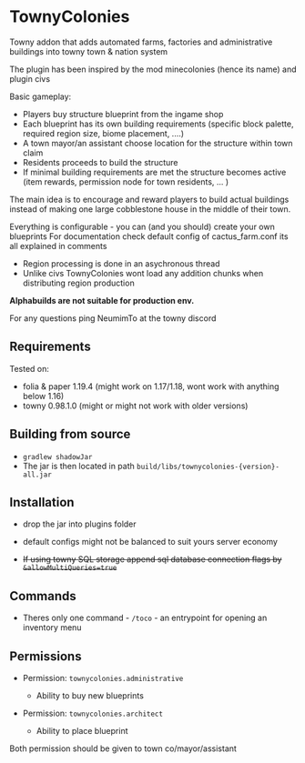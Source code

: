 # TownyColonies

Towny addon that adds automated farms, factories and administrative buildings into towny town & nation system

The plugin has been inspired by the mod minecolonies (hence its name) and plugin civs

Basic gameplay:

 - Players buy structure blueprint from the ingame shop
 - Each blueprint has its own building requirements (specific block palette, required region size, biome placement, ....)
 - A town mayor/an assistant choose location for the structure within town claim
 - Residents proceeds to build the structure 
 - If minimal building requirements are met the structure becomes active (item rewards, permission node for town residents, ... )

The main idea is to encourage and reward players to build actual buildings instead of making one large cobblestone house in the middle of their town.

Everything is configurable - you can (and you should) create your own blueprints
For documentation check default config of cactus_farm.conf its all explained in comments

 - Region processing is done in an asychronous thread
 - Unlike civs TownyColonies wont load any addition chunks when distributing region production

**Alphabuilds are not suitable for production env.**

For any questions ping NeumimTo at the towny discord

## Requirements ##

Tested on:

- folia & paper 1.19.4  (might work on 1.17/1.18, wont work with anything below 1.16)
- towny 0.98.1.0 (might or might not work with older versions)

## Building from source

- `gradlew shadowJar`
- The jar is then located in path `build/libs/townycolonies-{version}-all.jar`

## Installation

- drop the jar into plugins folder
- default configs might not be balanced to suit yours server economy

- ~~If using towny SQL storage append sql database connection flags by `&allowMultiQueries=true`~~

## Commands

- Theres only one command - `/toco` - an entrypoint for opening an inventory menu 

## Permissions

- Permission: `townycolonies.administrative`
  - Ability to buy new blueprints

- Permission: `townycolonies.architect`
  - Ability to place blueprint

Both permission should be given to town co/mayor/assistant